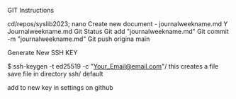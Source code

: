 GIT Instructions

cd/repos/syslib2023;
nano
  Create new document - journalweekname.md
  Y
  Journalweekname.md
Git Status
Git add "journalweekname.md"
Git commit -m "journalweekname.md"
Git push origina main



Generate New SSH KEY

$ ssh-keygen -t ed25519 -c "Your_Email@email.com"/
	this creates a file
	save file in directory
	ssh/ default

add to new key in settings on github
